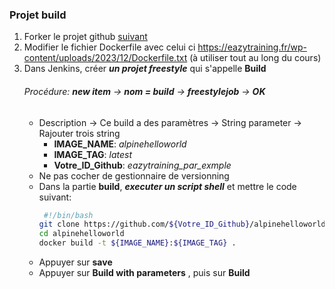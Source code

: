 ### Projet build

1. Forker le projet github [suivant](https://github.com/heroku/alpinehelloworld)
2. Modifier le fichier Dockerfile avec celui ci https://eazytraining.fr/wp-content/uploads/2023/12/Dockerfile.txt (à utiliser tout au long du cours)
2. Dans Jenkins, créer ***un projet freestyle*** qui s'appelle **Build**
	###### Procédure: **new item** → **nom = build** → **freestylejob** → **OK**
	-  Description → Ce build a des paramètres → String parameter → Rajouter trois string 
         - **IMAGE_NAME**: *alpinehelloworld*
         - **IMAGE_TAG**: *latest*
         - **Votre_ID_Github**: *eazytraining_par_exmple*
	- Ne pas cocher de gestionnaire de versionning
	- Dans la partie **build**, ***executer un script shell*** et mettre le code suivant: 
		```bash 
		 #!/bin/bash
		git clone https://github.com/${Votre_ID_Github}/alpinehelloworld.git
		cd alpinehelloworld
		docker build -t ${IMAGE_NAME}:${IMAGE_TAG} .
		```
	- Appuyer sur **save**
	- Appuyer sur **Build with parameters** , puis sur **Build**
	